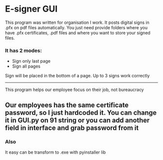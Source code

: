 # E-signer GUI 

This program was written for organisation I work. 
It posts digital signs in .pfx on pdf files automatically.
You just need provide folders where you have .pfx certificates, .pdf files and where you want to store your signed files.

### It has 2 modes:
- Sign only last page
- Sign all pages

Sign will be placed in the bottom of a page. Up to 3 signs work correctly

---
This program helps our employee focus on their job, not bureaucracy

Our employees has the same certificate password, so I just hardcoded it. You can change it in GUI.py on 91 string
or you can add another field in interface and grab password from it
---
### Also
 It easy can be transform to .exe with pyinstaller lib



